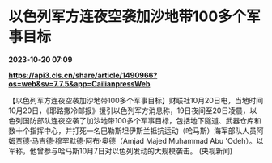 # 以色列军方连夜空袭加沙地带100多个军事目标

**2023-10-20 07:09**

**https://api3.cls.cn/share/article/1490966?os=web&sv=7.7.5&app=CailianpressWeb**

【以色列军方连夜空袭加沙地带100多个军事目标】财联社10月20日电，当地时间10月20日，《耶路撒冷邮报》援引以色列军方消息称，19日夜间至20日凌晨，以色列国防部队连夜空袭了加沙地带100多个军事目标，包括地下隧道、武器仓库和数十个指挥中心，并打死一名巴勒斯坦伊斯兰抵抗运动（哈马斯）海军部队人员阿姆贾德·马吉德·穆罕默德·阿布·奥德（Amjad Majed Muhammad Abu 'Odeh）。以军称，他曾参与哈马斯10月7日对以色列发动的大规模袭击。 (央视新闻)
